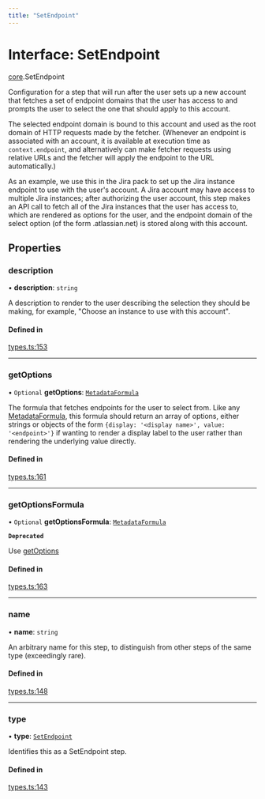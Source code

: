 ```yaml
---
title: "SetEndpoint"
---
```

# Interface: SetEndpoint

[core](../modules/core.md).SetEndpoint

Configuration for a step that will run after the user sets up a new account
that fetches a set of endpoint domains that the user has access to and prompts
the user to select the one that should apply to this account.

The selected endpoint domain is bound to this account and used as the root domain
of HTTP requests made by the fetcher. (Whenever an endpoint is associated with
an account, it is available at execution time as `context.endpoint`, and alternatively
can make fetcher requests using relative URLs and the fetcher will apply the endpoint
to the URL automatically.)

As an example, we use this in the Jira pack to set up the Jira instance endpoint
to use with the user's account. A Jira account may have access to multiple
Jira instances; after authorizing the user account, this step makes an API call to
fetch all of the Jira instances that the user has access to, which are rendered as
options for the user, and the endpoint domain of the select option
(of the form <instance>.atlassian.net) is stored along with this account.

## Properties

### description

• **description**: `string`

A description to render to the user describing the selection they should be making,
for example, "Choose an instance to use with this account".

#### Defined in

[types.ts:153](https://github.com/coda/packs-sdk/blob/main/types.ts#L153)

___

### getOptions

• `Optional` **getOptions**: [`MetadataFormula`](../types/core.MetadataFormula.md)

The formula that fetches endpoints for the user
to select from. Like any [MetadataFormula](../types/core.MetadataFormula.md), this formula should return
an array of options, either strings or objects of the form
`{display: '<display name>', value: '<endpoint>'}` if wanting to render a display
label to the user rather than rendering the underlying value directly.

#### Defined in

[types.ts:161](https://github.com/coda/packs-sdk/blob/main/types.ts#L161)

___

### getOptionsFormula

• `Optional` **getOptionsFormula**: [`MetadataFormula`](../types/core.MetadataFormula.md)

**`Deprecated`**

 Use [getOptions](core.SetEndpoint.md#getoptions)

#### Defined in

[types.ts:163](https://github.com/coda/packs-sdk/blob/main/types.ts#L163)

___

### name

• **name**: `string`

An arbitrary name for this step, to distinguish from other steps of the same type
(exceedingly rare).

#### Defined in

[types.ts:148](https://github.com/coda/packs-sdk/blob/main/types.ts#L148)

___

### type

• **type**: [`SetEndpoint`](../enums/core.PostSetupType.md#setendpoint)

Identifies this as a SetEndpoint step.

#### Defined in

[types.ts:143](https://github.com/coda/packs-sdk/blob/main/types.ts#L143)
